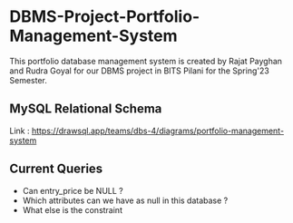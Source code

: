 # DBMS-Project-Portfolio-Management-System
This portfolio database management system is created by Rajat Payghan and Rudra Goyal for our DBMS project in BITS Pilani for the Spring'23 Semester.

## MySQL Relational Schema
Link : https://drawsql.app/teams/dbs-4/diagrams/portfolio-management-system


## Current Queries
- Can entry_price be NULL ?
- Which attributes can we have as null in this database ?
- What else is the constraint